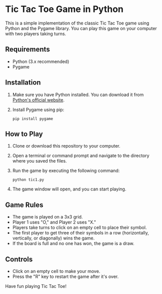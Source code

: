 # Tic Tac Toe Game in Python

This is a simple implementation of the classic Tic Tac Toe game using Python and the Pygame library. You can play this game on your computer with two players taking turns.

## Requirements
- Python (3.x recommended)
- Pygame

## Installation

1. Make sure you have Python installed. You can download it from [Python's official website](https://www.python.org/downloads/).

2. Install Pygame using pip:

   ```
   pip install pygame
   ```

## How to Play

1. Clone or download this repository to your computer.

2. Open a terminal or command prompt and navigate to the directory where you saved the files.

3. Run the game by executing the following command:

   ```
   python tic1.py
   ```

4. The game window will open, and you can start playing.

## Game Rules

- The game is played on a 3x3 grid.
- Player 1 uses "O," and Player 2 uses "X."
- Players take turns to click on an empty cell to place their symbol.
- The first player to get three of their symbols in a row (horizontally, vertically, or diagonally) wins the game.
- If the board is full and no one has won, the game is a draw.

## Controls

- Click on an empty cell to make your move.
- Press the "R" key to restart the game after it's over.

Have fun playing Tic Tac Toe!

